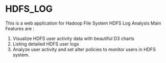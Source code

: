 # HDFS_LOG
This is a web application for Hadoop File System HDFS Log Analysis 
Main Features are :
1. Visualize HDFS user activity data with beautiful D3 charts
2. Listing detailed HDFS user logs
3. Analyze user activity and set alter policies to monitor users in HDFS system.
